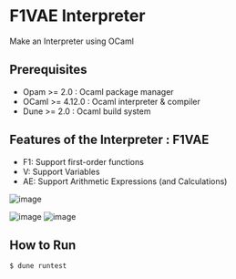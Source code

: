 # F1VAE Interpreter
Make an Interpreter using OCaml

## Prerequisites
- Opam >= 2.0 : Ocaml package manager
- OCaml >= 4.12.0 : Ocaml interpreter & compiler
- Dune >= 2.0 : Ocaml build system

## Features of the Interpreter : F1VAE
- F1: Support first-order functions
- V: Support Variables
- AE: Support Arithmetic Expressions (and Calculations)

![image](https://user-images.githubusercontent.com/69974410/207256944-8c5e56f9-6de6-4ced-a2c6-984fec370b9c.png)

![image](https://user-images.githubusercontent.com/69974410/207257099-3469d236-2e8d-4069-bee3-2417d6aed6ed.png)
![image](https://user-images.githubusercontent.com/69974410/207257149-f24d5324-63ca-4634-9f44-8b321ad1df2d.png)


## How to Run

```
$ dune runtest
```
